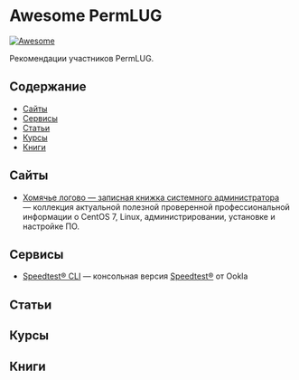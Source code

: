 # Awesome PermLUG

[![Awesome](https://awesome.re/badge.svg)](https://awesome.re)

Рекомендации участников PermLUG.

## Содержание
- [Сайты](#сайты)
- [Сервисы](#сервисы)
- [Статьи](#статьи)
- [Курсы](#курсы)
- [Книги](#книги)

## Сайты
- [Хомячье логово — записная книжка системного администратора](https://hamsterden.ru/) — коллекция актуальной полезной проверенной профессиональной информации о CentOS 7, Linux, администрировании, установке и настройке ПО.

## Сервисы
- [Speedtest® CLI](https://www.speedtest.net/apps/cli) — консольная версия [Speedtest®](https://www.speedtest.net/) от Ookla

## Статьи

## Курсы

## Книги
